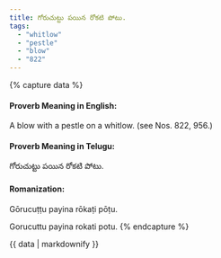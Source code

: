 ```yaml
---
title: గోరుచుట్టు పయిన రోకటి పోటు.
tags:
  - "whitlow"
  - "pestle"
  - "blow"
  - "822"
---
```


{% capture data %}
#### Proverb Meaning in English:
A blow with a pestle on a whitlow.
(see Nos. 822, 956.)

#### Proverb Meaning in Telugu:
గోరుచుట్టు పయిన రోకటి పోటు.

#### Romanization:
Gōrucuṭṭu payina rōkaṭi pōṭu.

Gorucuttu payina rokati potu.
{% endcapture %}

{{ data | markdownify }}

